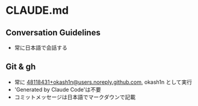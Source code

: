 # CLAUDE.md

## Conversation Guidelines

- 常に日本語で会話する

## Git & gh

- 常に 48118431+okash1n@users.noreply.github.com, okash1n として実行
- 'Generated by Claude Code'は不要
- コミットメッセージは日本語でマークダウンで記載